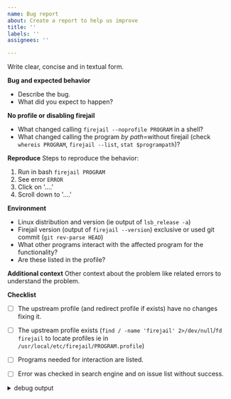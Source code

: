```yaml
---
name: Bug report
about: Create a report to help us improve
title: ''
labels: ''
assignees: ''

---
```

Write clear, concise and in textual form.

**Bug and expected behavior**
- Describe the bug.
- What did you expect to happen?

**No profile or disabling firejail**
- What changed calling `firejail --noprofile PROGRAM` in a shell?
- What changed calling the program *by path*=without firejail (check `whereis PROGRAM`, `firejail --list`, `stat $programpath`)?

**Reproduce**
Steps to reproduce the behavior:
1. Run in bash `firejail PROGRAM`
2. See error `ERROR`
3. Click on '....'
4. Scroll down to '....'

**Environment**
 - Linux distribution and version (ie output of `lsb_release -a`)
 - Firejail version (output of `firejail --version`) exclusive or used git commit (`git rev-parse HEAD`)
 - What other programs interact with the affected program for the functionality?
 - Are these listed in the profile? 

**Additional context**
Other context about the problem like related errors to understand the problem.

**Checklist**
 - [ ] The upstream profile (and redirect profile if exists) have no changes fixing it.
 - [ ] The upstream profile exists (`find / -name 'firejail' 2>/dev/null`/`fd firejail` to locate profiles ie in `/usr/local/etc/firejail/PROGRAM.profile`)
 - [ ] Programs needed for interaction are listed.
 - [ ] Error was checked in search engine and on issue list without success.


<details><summary> debug output </summary>

```
OUTPUT OF `firejail --debug PROGRAM`
```

</details>
